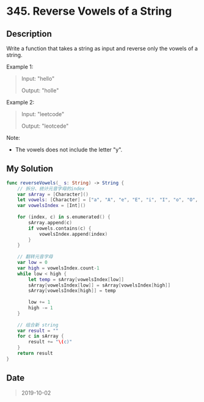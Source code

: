 # 345. Reverse Vowels of a String

## Description

Write a function that takes a string as input and reverse only the vowels of a string.

Example 1:

> Input: "hello"
> 
> Output: "holle"

Example 2:

> Input: "leetcode"
> 
> Output: "leotcede"


Note:

- The vowels does not include the letter "y".

## My Solution

```swift
func reverseVowels(_ s: String) -> String {
    // 拆分、统计元音字母的index
    var sArray = [Character]()
    let vowels: [Character] = ["a", "A", "e", "E", "i", "I", "o", "O", "u", "U"]
    var vowelsIndex = [Int]()
    
    for (index, c) in s.enumerated() {
        sArray.append(c)
        if vowels.contains(c) {
            vowelsIndex.append(index)
        }
    }
    
    // 翻转元音字母
    var low = 0
    var high = vowelsIndex.count-1
    while low < high {
        let temp = sArray[vowelsIndex[low]]
        sArray[vowelsIndex[low]] = sArray[vowelsIndex[high]]
        sArray[vowelsIndex[high]] = temp
        
        low += 1
        high -= 1
    }
    
    // 组合新 string
    var result = ""
    for c in sArray {
        result += "\(c)"
    }
    return result
}
```

## Date

> 2019-10-02